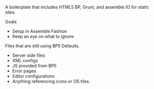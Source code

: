 A boilerplate that includes HTML5 BP, Grunt, and assemble IO for static sites.

Goals
* Setup in Assemble Fashion
* Keep an eye on what to ignore

Files that are still using BP5 Defaults.
* Server side files
* XML configs
* JS provided from BP5
* Error pages
* Editor configurations
* Anything referencing icons or OS tiles.